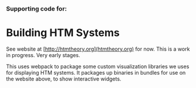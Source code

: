 ### Supporting code for:

# Building HTM Systems

See website at [http://htmtheory.org](htmtheory.org) for now. This is a work in progress. Very early stages. 

This uses webpack to package some custom visualization libraries we uses for displaying HTM systems. It packages up binaries in bundles for use on the website above, to show interactive widgets. 

